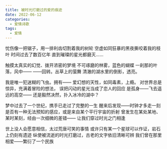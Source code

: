 ```yaml
---
title: 被时光打磨过的爱的痕迹
date: 2022-06-12
categories:
  - 爱情诗歌
tags:
  - 爱情
---
```


忧伤像一把锯子，用一排利齿切割着我的树轮
空虚如同狂暴的黑夜撕咬着我的枝叶
时间过去了数百亿年
直到璀璨的星光都磨灭……
<!--more-->
触摸太真实的幻觉、拨开浓密的梦境
不可琢磨的林雾，蓝色的蝴蝶
一刹那的叶落，风中——
——回转。丛草上的萤舞
清澈的湖水里的倒影，透亮。

我是唯一犯迷糊的飞虫。拥有——
爱幻想的天性，如同毒素，上瘾。
对世界总是惊异，充满着冒险的想法，
误把闪动的星光当成了恋人的回应
是孤身——飞去遥远的高空——
还是毅然决然，扑入冰冷的湖中？

梦中过去了一个世纪，携手已走过了完整的一生
醒来后发现——时钟才多走一刻
是否有一种无法预知的感应，或是来自某个平行宇宙的折射
曾发生在某处某地、某时某刻，经由一次细微的差错——
让我们穿过时光之门相逢

世上没人会愿意相信，太过荒唐可笑的事情
或许只有某一个星球可以作证，岩石上仍刻有遗迹
纵使被流逝的时光打磨过，古老的文字依旧清晰可辨
我们曾在那里相爱——繁衍了一个民族
